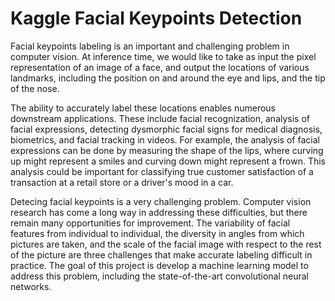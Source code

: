 # Kaggle Facial Keypoints Detection

Facial keypoints labeling is an important and challenging problem in computer vision. At inference time, we would like to take as input the pixel representation of an image of a face, and output the locations of various landmarks, including the position on and around the eye and lips, and the tip of the nose.

The ability to accurately label these locations enables numerous downstream applications. These include facial recognization, analysis of facial expressions, detecting dysmorphic facial signs for medical diagnosis, biometrics, and facial tracking in videos. For example, the analysis of facial expressions can be done by measuring the shape of the lips, where curving up might represent a smiles and curving down might represent a frown. This analysis could be important for classifying true customer satisfaction of a transaction at a retail store or a driver's mood in a car.

Detecing facial keypoints is a very challenging problem. Computer vision research has come a long way in addressing these difficulties, but there remain many opportunities for improvement. The variability of facial features from individual to individual, the diversity in angles from which pictures are taken, and the scale of the facial image with respect to the rest of the picture are three challenges that make accurate labeling difficult in practice. The goal of this project is develop a machine learning model to address this problem, including the state-of-the-art convolutional neural networks.
